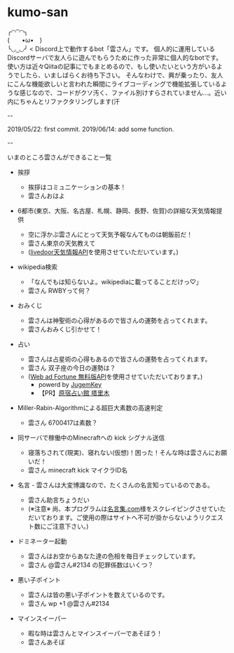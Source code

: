 # kumo-san
╭◜◝ ͡ ◜◝╮   
(　　•ω•　)   
╰◟◞ ͜ ◟◞╯ < Discord上で動作するbot「雲さん」です。
個人的に運用しているDiscordサーバで友人らに遊んでもらうために作った非常に個人的なbotです。
使い方は近々Qiitaの記事にでもまとめるので、もし使いたいという方がいるようでしたら、いましばらくお待ち下さい。
そんなわけで、興が乗ったり、友人にこんな機能欲しいと言われた瞬間にライブコーディングで機能拡張しているような感じなので、コードがクソ汚く、ファイル別けすらされていません...。近い内にちゃんとリファクタリングします(汗

--

2019/05/22: first commit.
2019/06/14: add some function.

--

いまのところ雲さんができること一覧
- 挨拶
  - 挨拶はコミュニケーションの基本！
  - 雲さんおはよ

- 6都市(東京、大阪、名古屋、札幌、静岡、長野、佐賀)の詳細な天気情報提供
  - 空に浮かぶ雲さんにとって天気予報なんてものは朝飯前だ！
  - 雲さん東京の天気教えて
  - ([livedoor天気情報API](http://weather.livedoor.com)を使用させていただいています。)

- wikipedia検索
  - 「なんでもは知らないよ。wikipediaに載ってることだけっ♡」
  - 雲さん RWBYって何？

- おみくじ
  - 雲さんは神聖術の心得があるので皆さんの運勢を占ってくれます。
  - 雲さんおみくじ引かせて！

- 占い
  - 雲さんは占星術の心得もあるので皆さんの運勢を占ってくれます。
  - 雲さん 双子座の今日の運勢は？
  - ([Web ad Fortune 無料版API](http://jugemkey.jp/api/waf/api_free.php)を使用させていただいております。)
    - powerd by <a href="http://jugemkey.jp/api/">JugemKey</a>
    - 【PR】<a href="http://www.tarim.co.jp/">原宿占い館 塔里木</a>

- Miller-Rabin-Algorithmによる超巨大素数の高速判定
  - 雲さん 6700417は素数？

- 同サーバで稼働中のMinecraftへの kick シグナル送信
  - 寝落ちされて(現実)、寝れない(仮想)！困った！そんな時は雲さんにお願いだ！
  - 雲さん minecraft kick マイクラID名

- 名言  - 雲さんは大変博識なので、たくさんの名言知っているのである。
  - 雲さん助言ちょうだい
  - (※注意※ 尚、本プログラムは[名言集.com](http://www.meigensyu.com/)様をスクレイピングさせていただいております。ご使用の際はサイトへ不可が掛からないようリクエスト数にご注意下さい。)


- ドミネーター起動
  - 雲さんはお空からあなた達の色相を毎日チェックしています。
  - 雲さん @雲さん#2134 の犯罪係数はいくつ？

- 悪い子ポイント
  - 雲さんは皆の悪い子ポイントを数えているのです。
  - 雲さん wp +1 @雲さん#2134 

- マインスイーパー
  - 暇な時は雲さんとマインスイーパーであそぼう！
  - 雲さんあそぼ


